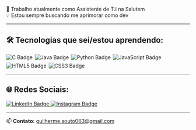💼 Trabalho atualmente como Assistente de T.I na Salutem  
💡 Estou sempre buscando me aprimorar como dev

---

## 🛠️ Tecnologias que sei/estou aprendendo:

<div style="display: flex; flex-wrap: wrap; gap: 6px;">

  <img src="https://img.shields.io/badge/C-A8B9CC?style=for-the-badge&logo=c&logoColor=white" alt="C Badge" title="C"/>
  <img src="https://img.shields.io/badge/Java-007396?style=for-the-badge&logo=java&logoColor=white" alt="Java Badge" title="Java"/>
  <img src="https://img.shields.io/badge/Python-3776AB?style=for-the-badge&logo=python&logoColor=white" alt="Python Badge" title="Python"/>
  <img src="https://img.shields.io/badge/JavaScript-F7DF1E?style=for-the-badge&logo=javascript&logoColor=black" alt="JavaScript Badge" title="JavaScript"/>
  <img src="https://img.shields.io/badge/HTML5-E34F26?style=for-the-badge&logo=html5&logoColor=white" alt="HTML5 Badge" title="HTML5"/>
  <img src="https://img.shields.io/badge/CSS3-1572B6?style=for-the-badge&logo=css3&logoColor=white" alt="CSS3 Badge" title="CSS3"/>

</div>

---

## 🌐 Redes Sociais:

<a href="https://www.linkedin.com/in/guilherme-silva-72b62a262/" target="_blank">
  <img src="https://img.shields.io/badge/LinkedIn-0A66C2?style=for-the-badge&logo=linkedin&logoColor=white" alt="LinkedIn Badge" title="LinkedIn">
</a>

<a href="https://www.instagram.com/seu_usuario_aqui" target="_blank">
  <img src="https://img.shields.io/badge/Instagram-E4405F?style=for-the-badge&logo=instagram&logoColor=white" alt="Instagram Badge" title="Instagram">
</a>

---

📫 **Contato:** [guilherme.souto063@gmail.com](mailto:guilherme.souto063@gmail.com)
